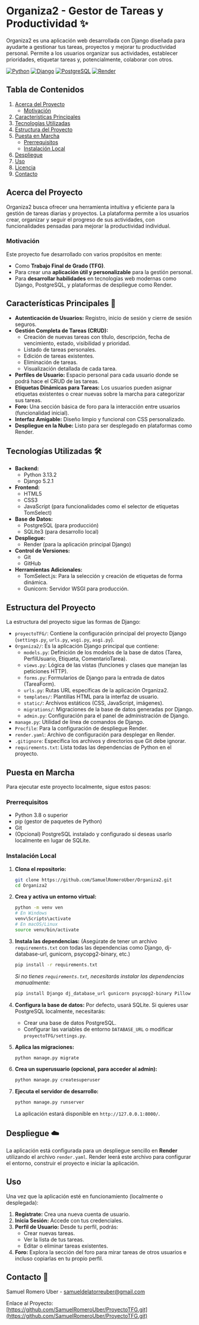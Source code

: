 # Organiza2 - Gestor de Tareas y Productividad ✨

Organiza2 es una aplicación web desarrollada con Django diseñada para ayudarte a gestionar tus tareas, proyectos y mejorar tu productividad personal. Permite a los usuarios organizar sus actividades, establecer prioridades, etiquetar tareas y, potencialmente, colaborar con otros.

[![Python](https://img.shields.io/badge/Python-3.x-blue.svg)](https://www.python.org/)
[![Django](https://img.shields.io/badge/Django-5.x-green.svg)](https://www.djangoproject.com/)
[![PostgreSQL](https://img.shields.io/badge/Database-PostgreSQL-blue.svg)](https://www.postgresql.org/)
[![Render](https://img.shields.io/badge/Deployed%20on-Render-orange)](https://render.com/)
<!-- Descomenta y actualiza estos cuando tengas el repo público y quieras usarlos:
[![GitHub issues](https://img.shields.io/github/issues/tu-usuario/Organiza2)](https://github.com/tu-usuario/Organiza2/issues)
[![GitHub forks](https://img.shields.io/github/forks/tu-usuario/Organiza2)](https://github.com/tu-usuario/Organiza2/network)
[![GitHub stars](https://img.shields.io/github/stars/tu-usuario/Organiza2)](https://github.com/tu-usuario/Organiza2/stargazers)
-->

## Tabla de Contenidos

1.  [Acerca del Proyecto](#acerca-del-proyecto)
    *   [Motivación](#motivación)
2.  [Características Principales](#características-principales)
3.  [Tecnologías Utilizadas](#tecnologías-utilizadas)
4.  [Estructura del Proyecto](#estructura-del-proyecto)
5.  [Puesta en Marcha](#puesta-en-marcha)
    *   [Prerrequisitos](#prerrequisitos)
    *   [Instalación Local](#instalación-local)
6.  [Despliegue](#despliegue)
7.  [Uso](#uso)
8.  [Licencia](#licencia)
9. [Contacto](#contacto)

## Acerca del Proyecto

Organiza2 busca ofrecer una herramienta intuitiva y eficiente para la gestión de tareas diarias y proyectos. La plataforma permite a los usuarios crear, organizar y seguir el progreso de sus actividades, con funcionalidades pensadas para mejorar la productividad individual.

### Motivación

Este proyecto fue desarrollado con varios propósitos en mente:
*   Como **Trabajo Final de Grado (TFG)**.
*   Para crear una **aplicación útil y personalizable** para la gestión personal.
*   Para **desarrollar habilidades** en tecnologías web modernas como Django, PostgreSQL, y plataformas de despliegue como Render.

## Características Principales 🚀

*   **Autenticación de Usuarios:** Registro, inicio de sesión y cierre de sesión seguros.
*   **Gestión Completa de Tareas (CRUD):**
    *   Creación de nuevas tareas con título, descripción, fecha de vencimiento, estado, visibilidad y prioridad.
    *   Listado de tareas personales.
    *   Edición de tareas existentes.
    *   Eliminación de tareas.
    *   Visualización detallada de cada tarea.
*   **Perfiles de Usuario:** Espacio personal para cada usuario donde se podrá hace el CRUD de las tareas.
*   **Etiquetas Dinámicas para Tareas:** Los usuarios pueden asignar etiquetas existentes o crear nuevas sobre la marcha para categorizar sus tareas.
*   **Foro:** Una sección básica de foro para la interacción entre usuarios (funcionalidad inicial).
*   **Interfaz Amigable:** Diseño limpio y funcional con CSS personalizado.
*   **Despliegue en la Nube:** Listo para ser desplegado en plataformas como Render.

## Tecnologías Utilizadas 🛠️

*   **Backend:**
    *   Python 3.13.2
    *   Django 5.2.1
*   **Frontend:**
    *   HTML5
    *   CSS3
    *   JavaScript (para funcionalidades como el selector de etiquetas TomSelect)
*   **Base de Datos:**
    *   PostgreSQL (para producción)
    *   SQLite3 (para desarrollo local)
*   **Despliegue:**
    *   Render (para la aplicación principal Django)
*   **Control de Versiones:**
    *   Git
    *   GitHub
*   **Herramientas Adicionales:**
    *   TomSelect.js: Para la selección y creación de etiquetas de forma dinámica.
    *   Gunicorn: Servidor WSGI para producción.

## Estructura del Proyecto

La estructura del proyecto sigue las formas de Django:

*   `proyectoTFG/`: Contiene la configuración principal del proyecto Django (`settings.py`, `urls.py`, `wsgi.py`, `asgi.py`).
*   `Organiza2/`: Es la aplicación Django principal que contiene:
    *   `models.py`: Definición de los modelos de la base de datos (Tarea, PerfilUsuario, Etiqueta, ComentarioTarea).
    *   `views.py`: Lógica de las vistas (funciones y clases que manejan las peticiones HTTP).
    *   `forms.py`: Formularios de Django para la entrada de datos (TareaForm).
    *   `urls.py`: Rutas URL específicas de la aplicación Organiza2.
    *   `templates/`: Plantillas HTML para la interfaz de usuario.
    *   `static/`: Archivos estáticos (CSS, JavaScript, imágenes).
    *   `migrations/`: Migraciones de la base de datos generadas por Django.
    *   `admin.py`: Configuración para el panel de administración de Django.
*   `manage.py`: Utilidad de línea de comandos de Django.
*   `Procfile`: Para la configuración de despliegue Render.
*   `render.yaml`: Archivo de configuración para desplegar en Render.
*   `.gitignore`: Especifica los archivos y directorios que Git debe ignorar.
*   `requirements.txt`: Lista todas las dependencias de Python en el proyecto.


## Puesta en Marcha

Para ejecutar este proyecto localmente, sigue estos pasos:

### Prerrequisitos

*   Python 3.8 o superior
*   pip (gestor de paquetes de Python)
*   Git
*   (Opcional) PostgreSQL instalado y configurado si deseas usarlo localmente en lugar de SQLite.

### Instalación Local

1.  **Clona el repositorio:**
    ```bash
    git clone https://github.com/SamuelRomeroUber/Organiza2.git
    cd Organiza2
    ```

2.  **Crea y activa un entorno virtual:**
    ```bash
    python -m venv ven
    # En Windows
    venv\Scripts\activate
    # En macOS/Linux
    source venv/bin/activate
    ```

3.  **Instala las dependencias:**
    (Asegúrate de tener un archivo `requirements.txt` con todas las dependencias como Django, dj-database-url, gunicorn, psycopg2-binary, etc.)
    ```bash
    pip install -r requirements.txt
    ```
    *Si no tienes `requirements.txt`, necesitarás instalar las dependencias manualmente:*
    ```bash
    pip install Django dj_database_url gunicorn psycopg2-binary Pillow
    ```
 
4.  **Configura la base de datos:**
    Por defecto, usará SQLite. Si quieres usar PostgreSQL localmente, necesitarás:
    *   Crear una base de datos PostgreSQL.
    *   Configurar las variables de entorno `DATABASE_URL` o modificar `proyectoTFG/settings.py`.

5.  **Aplica las migraciones:**
    ```bash
    python manage.py migrate
    ```

6.  **Crea un superusuario (opcional, para acceder al admin):**
    ```bash
    python manage.py createsuperuser
    ```

7.  **Ejecuta el servidor de desarrollo:**
    ```bash
    python manage.py runserver
    ```
    La aplicación estará disponible en `http://127.0.0.1:8000/`.

## Despliegue ☁️

La aplicación está configurada para un despliegue sencillo en **Render** utilizando el archivo `render.yaml`. Render leerá este archivo para configurar el entorno, construir el proyecto e iniciar la aplicación.

## Uso

Una vez que la aplicación esté en funcionamiento (localmente o desplegada):

1.  **Regístrate:** Crea una nueva cuenta de usuario.
2.  **Inicia Sesión:** Accede con tus credenciales.
3.  **Perfil de Usuario:** Desde tu perfil, podrás:
    *   Crear nuevas tareas.
    *   Ver la lista de tus tareas.
    *   Editar o eliminar tareas existentes.
4.  **Foro:** Explora la sección del foro para mirar tareas de otros usuarios e incluso copiarlas en tu propio perfil.

## Contacto 📧

Samuel Romero Uber - samueldelatorreuber@gmail.com

Enlace al Proyecto: [https://github.com/SamuelRomeroUber/ProyectoTFG.git](https://github.com/SamuelRomeroUber/ProyectoTFG.git)
